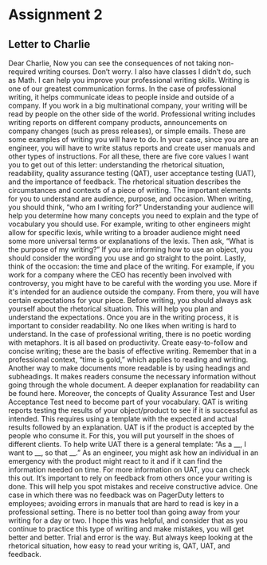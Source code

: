 # Assignment 2
## Letter to Charlie 

Dear Charlie,
  Now you can see the consequences of not taking non-required writing courses. Don’t worry. I also have classes I didn’t do, such as Math. I can help you improve your professional writing skills. Writing is one of our greatest communication forms. In the case of professional writing, it helps communicate ideas to people inside and outside of a company. If you work in a big multinational company, your writing will be read by people on the other side of the world.
  Professional writing includes writing reports on different company products, announcements on company changes (such as press releases), or simple emails. These are some examples of writing you will have to do. In your case, since you are an engineer, you will have to write status reports and create user manuals and other types of instructions. For all these, there are five core values I want you to get out of this letter: understanding the rhetorical situation, readability, quality assurance testing (QAT), user acceptance testing (UAT), and the importance of feedback.
  The rhetorical situation describes the circumstances and contexts of a piece of writing. The important elements for you to understand are audience, purpose, and occasion. When writing, you should think, “who am I writing for?” Understanding your audience will help you determine how many concepts you need to explain and the type of vocabulary you should use. For example, writing to other engineers might allow for specific lexis, while writing to a broader audience might need some more universal terms or explanations of the lexis. Then ask, “What is the purpose of my writing?” If you are informing how to use an object, you should consider the wording you use and go straight to the point. Lastly, think of the occasion: the time and place of the writing. For example, if you work for a company where the CEO has recently been involved with controversy, you might have to be careful with the wording you use. More if it's intended for an audience outside the company. From there, you will have certain expectations for your piece. Before writing, you should always ask yourself about the rhetorical situation. This will help you plan and understand the expectations.
  Once you are in the writing process, it is important to consider readability. No one likes when writing is hard to understand. In the case of professional writing, there is no poetic wording with metaphors. It is all based on productivity. Create easy-to-follow and concise writing; these are the basis of effective writing. Remember that in a professional context, “time is gold,” which applies to reading and writing. Another way to make documents more readable is by using headings and subheadings. It makes readers consume the necessary information without going through the whole document. A deeper explanation for readability can be found here.
Moreover, the concepts of Quality Assurance Test and User Acceptance Test need to become part of your vocabulary. QAT is writing reports testing the results of your object/product to see if it is successful as intended. This requires using a template with the expected and actual results followed by an explanation. UAT is if the product is accepted by the people who consume it.  For this, you will put yourself in the shoes of different clients. To help write UAT there is a general template: “As a __, I want to __, so that __.” As an engineer, you might ask how an individual in an emergency with the product might react to it and if it can find the information needed on time. For more information on UAT, you can check this out.
  It’s important to rely on feedback from others once your writing is done. This will help you spot mistakes and receive constructive advice. One case in which there was no feedback was on PagerDuty letters to employees; avoiding errors in manuals that are hard to read is key in a professional setting. There is no better tool than going away from your writing for a day or two. 
  I hope this was helpful, and consider that as you continue to practice this type of writing and make mistakes, you will get better and better. Trial and error is the way. But always keep looking at the rhetorical situation, how easy to read your writing is, QAT, UAT, and feedback. 
